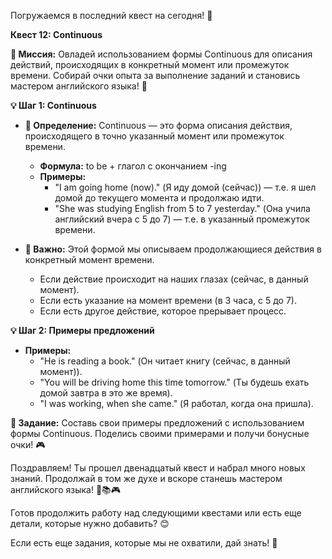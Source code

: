 Погружаемся в последний квест на сегодня! 🚀

**Квест 12: Continuous**

**🎯 Миссия:**
Овладей использованием формы Continuous для описания действий, происходящих в конкретный момент или промежуток времени. Собирай очки опыта за выполнение заданий и становись мастером английского языка! 🌟

**💡 Шаг 1: Continuous**
- **📜 Определение:** Continuous — это форма описания действия, происходящего в точно указанный момент или промежуток времени.
  - **Формула:** to be + глагол c окончанием -ing
  - **Примеры:**
    - "I am going home (now)." (Я иду домой (сейчас)) — т.е. я шел домой до текущего момента и продолжаю идти.
    - "She was studying English from 5 to 7 yesterday." (Она учила английский вчера с 5 до 7) — т.е. в указанный промежуток времени.

- **📝 Важно:** Этой формой мы описываем продолжающиеся действия в конкретный момент времени.
  - Если действие происходит на наших глазах (сейчас, в данный момент).
  - Если есть указание на момент времени (в 3 часа, с 5 до 7).
  - Если есть другое действие, которое прерывает процесс.

**💡 Шаг 2: Примеры предложений**
- **Примеры:**
  - "He is reading a book." (Он читает книгу (сейчас, в данный момент)).
  - "You will be driving home this time tomorrow." (Ты будешь ехать домой завтра в это же время).
  - "I was working, when she came." (Я работал, когда она пришла).

**🧩 Задание:** Составь свои примеры предложений с использованием формы Continuous. Поделись своими примерами и получи бонусные очки! 🎮

Поздравляем! Ты прошел двенадцатый квест и набрал много новых знаний. Продолжай в том же духе и вскоре станешь мастером английского языка! 🌟📚🎮

Готов продолжить работу над следующими квестами или есть еще детали, которые нужно добавить? 😊

Если есть еще задания, которые мы не охватили, дай знать! 🚀